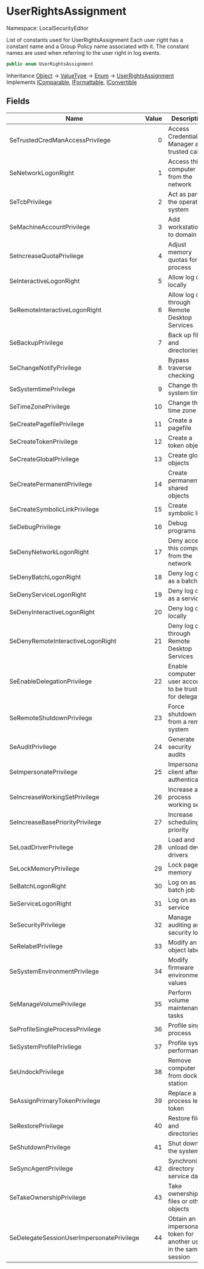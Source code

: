 # UserRightsAssignment

Namespace: LocalSecurityEditor

List of constants used for UserRightsAssignment
 Each user right has a constant name and a Group Policy name associated with it.
 The constant names are used when referring to the user right in log events.

```csharp
public enum UserRightsAssignment
```

Inheritance [Object](https://docs.microsoft.com/en-us/dotnet/api/system.object) → [ValueType](https://docs.microsoft.com/en-us/dotnet/api/system.valuetype) → [Enum](https://docs.microsoft.com/en-us/dotnet/api/system.enum) → [UserRightsAssignment](./localsecurityeditor.userrightsassignment.md)<br>
Implements [IComparable](https://docs.microsoft.com/en-us/dotnet/api/system.icomparable), [IFormattable](https://docs.microsoft.com/en-us/dotnet/api/system.iformattable), [IConvertible](https://docs.microsoft.com/en-us/dotnet/api/system.iconvertible)

## Fields

| Name | Value | Description |
| --- | --: | --- |
| SeTrustedCredManAccessPrivilege | 0 | Access Credential Manager as a trusted caller |
| SeNetworkLogonRight | 1 | Access this computer from the network |
| SeTcbPrivilege | 2 | Act as part of the operating system |
| SeMachineAccountPrivilege | 3 | Add workstations to domain |
| SeIncreaseQuotaPrivilege | 4 | Adjust memory quotas for a process |
| SeInteractiveLogonRight | 5 | Allow log on locally |
| SeRemoteInteractiveLogonRight | 6 | Allow log on through Remote Desktop Services |
| SeBackupPrivilege | 7 | Back up files and directories |
| SeChangeNotifyPrivilege | 8 | Bypass traverse checking |
| SeSystemtimePrivilege | 9 | Change the system time |
| SeTimeZonePrivilege | 10 | Change the time zone |
| SeCreatePagefilePrivilege | 11 | Create a pagefile |
| SeCreateTokenPrivilege | 12 | Create a token object |
| SeCreateGlobalPrivilege | 13 | Create global objects |
| SeCreatePermanentPrivilege | 14 | Create permanent shared objects |
| SeCreateSymbolicLinkPrivilege | 15 | Create symbolic links |
| SeDebugPrivilege | 16 | Debug programs |
| SeDenyNetworkLogonRight | 17 | Deny access this computer from the network |
| SeDenyBatchLogonRight | 18 | Deny log on as a batch job |
| SeDenyServiceLogonRight | 19 | Deny log on as a service |
| SeDenyInteractiveLogonRight | 20 | Deny log on locally |
| SeDenyRemoteInteractiveLogonRight | 21 | Deny log on through Remote Desktop Services |
| SeEnableDelegationPrivilege | 22 | Enable computer and user accounts to be trusted for delegation |
| SeRemoteShutdownPrivilege | 23 | Force shutdown from a remote system |
| SeAuditPrivilege | 24 | Generate security audits |
| SeImpersonatePrivilege | 25 | Impersonate a client after authentication |
| SeIncreaseWorkingSetPrivilege | 26 | Increase a process working set |
| SeIncreaseBasePriorityPrivilege | 27 | Increase scheduling priority |
| SeLoadDriverPrivilege | 28 | Load and unload device drivers |
| SeLockMemoryPrivilege | 29 | Lock pages in memory |
| SeBatchLogonRight | 30 | Log on as a batch job |
| SeServiceLogonRight | 31 | Log on as a service |
| SeSecurityPrivilege | 32 | Manage auditing and security log |
| SeRelabelPrivilege | 33 | Modify an object label |
| SeSystemEnvironmentPrivilege | 34 | Modify firmware environment values |
| SeManageVolumePrivilege | 35 | Perform volume maintenance tasks |
| SeProfileSingleProcessPrivilege | 36 | Profile single process |
| SeSystemProfilePrivilege | 37 | Profile system performance |
| SeUndockPrivilege | 38 | Remove computer from docking station |
| SeAssignPrimaryTokenPrivilege | 39 | Replace a process level token |
| SeRestorePrivilege | 40 | Restore files and directories |
| SeShutdownPrivilege | 41 | Shut down the system |
| SeSyncAgentPrivilege | 42 | Synchronize directory service data |
| SeTakeOwnershipPrivilege | 43 | Take ownership of files or other objects |
| SeDelegateSessionUserImpersonatePrivilege | 44 | Obtain an impersonation token for another user in the same session |

